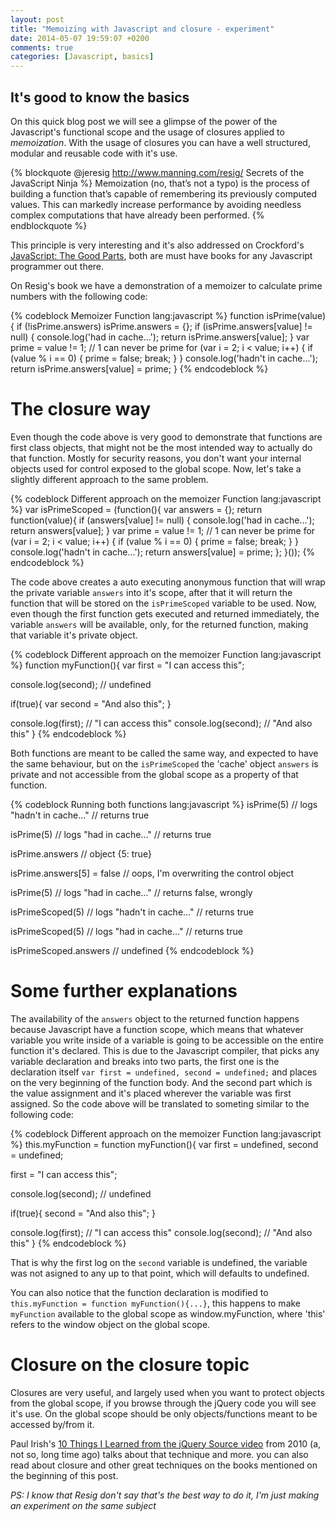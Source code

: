 ```yaml
---
layout: post
title: "Memoizing with Javascript and closure - experiment"
date: 2014-05-07 19:59:07 +0200
comments: true
categories: [Javascript, basics]
---
```


## It's good to know the basics
On this quick blog post we will see a glimpse of the power of the Javascript's functional scope and the usage of closures applied to _memoization_. With the usage of closures you can have a well structured, modular and reusable code with it's use.

<!--more-->

{% blockquote @jeresig http://www.manning.com/resig/ Secrets of the JavaScript Ninja %}
Memoization (no, that’s not a typo) is the process of building a function that’s capable of remembering its previously computed values. This can markedly increase performance by avoiding needless complex computations that have already been performed.
{% endblockquote %}

This principle is very interesting and it's also addressed on Crockford's [JavaScript: The Good Parts](http://shop.oreilly.com/product/9780596517748.do), both are must have books for any Javascript programmer out there.

On Resig's book we have a demonstration of a memoizer to calculate prime numbers with the following code:

{% codeblock Memoizer Function lang:javascript %}
function isPrime(value) {
  if (!isPrime.answers) isPrime.answers = {};
  if (isPrime.answers[value] != null) {
    console.log('had in cache...');
    return isPrime.answers[value];
  }
  var prime = value != 1; // 1 can never be prime
  for (var i = 2; i < value; i++) {
    if (value % i == 0) {
      prime = false;
      break;
    }
  }
  console.log('hadn\'t in cache...');
  return isPrime.answers[value] = prime;
}
{% endcodeblock %}

# The closure way
Even though the code above is very good to demonstrate that functions are first class objects, that might not be the most intended way to actually do that function. Mostly for security reasons, you don't want your internal objects used for control exposed to the global scope. Now, let's take a slightly different approach to the same problem.

{% codeblock Different approach on the memoizer Function lang:javascript %}
var isPrimeScoped = (function(){
  var answers = {};
  return function(value){
    if (answers[value] != null) {
      console.log('had in cache...');
      return answers[value];
    }
    var prime = value != 1; // 1 can never be prime
    for (var i = 2; i < value; i++) {
      if (value % i == 0) {
        prime = false;
        break;
      }
    }
    console.log('hadn\'t in cache...');
    return answers[value] = prime;
  };
}());
{% endcodeblock %}

The code above creates a auto executing anonymous function that will wrap the private variable `answers` into it's scope, after that it will return the function that will be stored on the `isPrimeScoped` variable to be used. Now, even though the first function gets executed and returned immediately, the variable `answers` will be available, only, for the returned function, making that variable it's private object.

{% codeblock Different approach on the memoizer Function lang:javascript %}
function myFunction(){
  var first = "I can access this";

  console.log(second); // undefined

  if(true){
    var second = "And also this";
  }

  console.log(first); // "I can access this"
  console.log(second); // "And also this"
}
{% endcodeblock %}

Both functions are meant to be called the same way, and expected to have the same behaviour, but on the `isPrimeScoped` the 'cache' object `answers` is private and not accessible from the global scope as a property of that function.

{% codeblock Running both functions lang:javascript %}
isPrime(5) // logs "hadn't in cache..."
// returns true

isPrime(5) // logs "had in cache..."
// returns true

isPrime.answers // object {5: true}

isPrime.answers[5] = false // oops, I'm overwriting the control object

isPrime(5) // logs "had in cache..."
// returns false, wrongly

isPrimeScoped(5) // logs "hadn't in cache..."
// returns true

isPrimeScoped(5) // logs "had in cache..."
// returns true

isPrimeScoped.answers // undefined
{% endcodeblock %}

# Some further explanations
The availability of the `answers` object to the returned function happens because Javascript have a function scope, which means that whatever variable you write inside of a variable is going to be accessible on the entire function it's declared. This is due to the Javascript compiler, that picks any variable declaration and breaks into two parts, the first one is the declaration itself `var first = undefined, second = undefined;` and places on the very beginning of the function body. And the second part which is the value assignment and it's placed wherever the variable was first assigned. So the code above will be translated to someting similar to the following code:

{% codeblock Different approach on the memoizer Function lang:javascript %}
this.myFunction = function myFunction(){
  var first = undefined, second = undefined;

  first = "I can access this";

  console.log(second); // undefined

  if(true){
    second = "And also this";
  }

  console.log(first); // "I can access this"
  console.log(second); // "And also this"
}
{% endcodeblock %}

That is why the first log on the `second` variable is undefined, the variable was not asigned to any up to that point, which will defaults to undefined.

You can also notice that the function declaration is modified to `this.myFunction = function myFunction(){...}`, this happens to make `myFunction` available to the global scope as window.myFunction, where 'this' refers to the window object on the global scope.

# Closure on the closure topic
Closures are very useful, and largely used when you want to protect objects from the global scope, if you browse through the jQuery code you will see it's use. On the global scope should be only objects/functions meant to be accessed by/from it.

Paul Irish's [10 Things I Learned from the jQuery Source video](https://www.youtube.com/watch?v=i_qE1iAmjFg) from 2010 (a, not so, long time ago) talks about that technique and more. you can also read about closure and other great techniques on the books mentioned on the beginning of this post.

_PS: I know that Resig don't say that's the best way to do it, I'm just making an experiment on the same subject_
